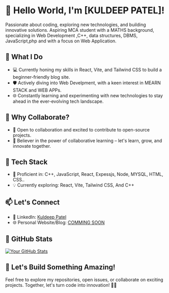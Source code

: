 # 👋 Hello World, I'm [KULDEEP PATEL]!

Passionate about coding, exploring new technologies, and building innovative solutions. Aspiring MCA student with a MATHS background, specializing in Web Development ,C++, data structures, DBMS, JavaScript,php and with a focus on Web Application.
 
## 🚀 What I Do

- 💻 Currently honing my skills in React, Vite, and Tailwind CSS to build a beginner-friendly blog site.
- 🛡️ Actively diving into Web Develpment, with a keen interest in MEARN STACK and WEB APPs.
- 🌐 Constantly learning and experimenting with new technologies to stay ahead in the ever-evolving tech landscape.

## 🌱 Why Collaborate?

- 🤝 Open to collaboration and excited to contribute to open-source projects.
- 🌈 Believer in the power of collaborative learning – let's learn, grow, and innovate together.

## 🔧 Tech Stack

- 🚀 Proficient in: C++, JavaScript, React, Expessjs, Node, MYSQL, HTML, CSS..
- 💡 Currently exploring: React, Vite, Tailwind CSS, And C++

## 📫 Let's Connect


- 💼 LinkedIn: [Kuldeep Patel](www.linkedin.com/in/kuldeep-patel-09a0041a7)
- 🌐 Personal Website/Blog: [COMMING SOON](https//codex.xyz)

## 🎯 GitHub Stats

[![Your GitHub Stats](https://github-readme-stats.vercel.app/api?username=kuldeepg3&show_icons=true&hide_title=true&hide_border=true&count_private=true)](https://github.com/kuldeepg3)

## 🌟 Let's Build Something Amazing!

Feel free to explore my repositories, open issues, or collaborate on exciting projects. Together, let's turn code into innovation! 🚀✨

